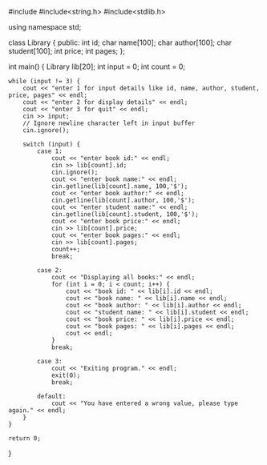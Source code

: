 #include<iostream>
#include<string.h>
#include<stdlib.h>

using namespace std;

class Library {
public:
    int id;
    char name[100];
    char author[100];
    char student[100];
    int price;
    int pages;
};

int main() {
    Library lib[20];
    int input = 0;
    int count = 0; 

    while (input != 3) {
        cout << "enter 1 for input details like id, name, author, student, price, pages" << endl;
        cout << "enter 2 for display details" << endl;
        cout << "enter 3 for quit" << endl;
        cin >> input;
        // Ignore newline character left in input buffer
        cin.ignore(); 

        switch (input) {
            case 1:
                cout << "enter book id:" << endl;
                cin >> lib[count].id;
                cin.ignore(); 
                cout << "enter book name:" << endl;
                cin.getline(lib[count].name, 100,'$');
                cout << "enter book author:" << endl;
                cin.getline(lib[count].author, 100,'$');
                cout << "enter student name:" << endl;
                cin.getline(lib[count].student, 100,'$');
                cout << "enter book price:" << endl;
                cin >> lib[count].price;
                cout << "enter book pages:" << endl;
                cin >> lib[count].pages;
                count++;
                break;

            case 2:
                cout << "Displaying all books:" << endl;
                for (int i = 0; i < count; i++) {
                    cout << "book id: " << lib[i].id << endl;
                    cout << "book name: " << lib[i].name << endl;
                    cout << "book author: " << lib[i].author << endl;
                    cout << "student name: " << lib[i].student << endl;
                    cout << "book price: " << lib[i].price << endl;
                    cout << "book pages: " << lib[i].pages << endl;
                    cout << endl;
                }
                break;

            case 3:
                cout << "Exiting program." << endl;
                exit(0);
                break;

            default:
                cout << "You have entered a wrong value, please type again." << endl;
        }
    }

    return 0;
}
